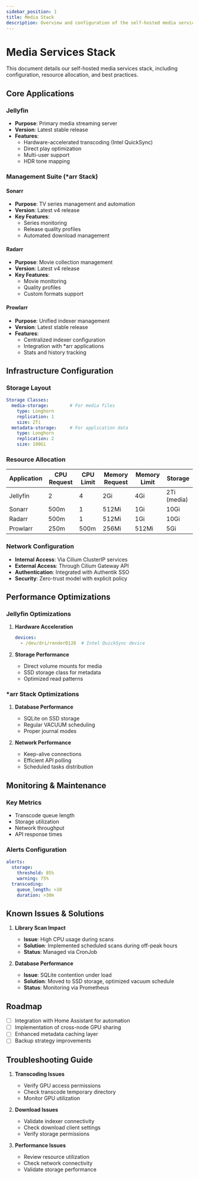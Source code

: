 ```yaml
---
sidebar_position: 1
title: Media Stack
description: Overview and configuration of the self-hosted media services
---
```


# Media Services Stack

This document details our self-hosted media services stack, including configuration, resource allocation, and best practices.

## Core Applications

### Jellyfin

- **Purpose**: Primary media streaming server
- **Version**: Latest stable release
- **Features**:
  - Hardware-accelerated transcoding (Intel QuickSync)
  - Direct play optimization
  - Multi-user support
  - HDR tone mapping

### Management Suite (*arr Stack)

#### Sonarr
- **Purpose**: TV series management and automation
- **Version**: Latest v4 release
- **Key Features**:
  - Series monitoring
  - Release quality profiles
  - Automated download management

#### Radarr
- **Purpose**: Movie collection management
- **Version**: Latest v4 release
- **Key Features**:
  - Movie monitoring
  - Quality profiles
  - Custom formats support

#### Prowlarr
- **Purpose**: Unified indexer management
- **Version**: Latest stable release
- **Features**:
  - Centralized indexer configuration
  - Integration with *arr applications
  - Stats and history tracking

## Infrastructure Configuration

### Storage Layout

```yaml
Storage Classes:
  media-storage:        # For media files
    type: Longhorn
    replication: 1
    size: 2Ti
  metadata-storage:     # For application data
    type: Longhorn
    replication: 2
    size: 100Gi
```

### Resource Allocation

| Application | CPU Request | CPU Limit | Memory Request | Memory Limit | Storage     |
|------------|-------------|-----------|----------------|--------------|-------------|
| Jellyfin   | 2           | 4         | 2Gi           | 4Gi         | 2Ti (media) |
| Sonarr     | 500m        | 1         | 512Mi         | 1Gi         | 10Gi        |
| Radarr     | 500m        | 1         | 512Mi         | 1Gi         | 10Gi        |
| Prowlarr   | 250m        | 500m      | 256Mi         | 512Mi       | 5Gi         |

### Network Configuration

- **Internal Access**: Via Cilium ClusterIP services
- **External Access**: Through Cilium Gateway API
- **Authentication**: Integrated with Authentik SSO
- **Security**: Zero-trust model with explicit policy

## Performance Optimizations

### Jellyfin Optimizations

1. **Hardware Acceleration**
   ```yaml
   devices:
     - /dev/dri/renderD128  # Intel QuickSync device
   ```

2. **Storage Performance**
   - Direct volume mounts for media
   - SSD storage class for metadata
   - Optimized read patterns

### *arr Stack Optimizations

1. **Database Performance**
   - SQLite on SSD storage
   - Regular VACUUM scheduling
   - Proper journal modes

2. **Network Performance**
   - Keep-alive connections
   - Efficient API polling
   - Scheduled tasks distribution

## Monitoring & Maintenance

### Key Metrics

- Transcode queue length
- Storage utilization
- Network throughput
- API response times

### Alerts Configuration

```yaml
alerts:
  storage:
    threshold: 85%
    warning: 75%
  transcoding:
    queue_length: >10
    duration: >30m
```

## Known Issues & Solutions

1. **Library Scan Impact**
   - **Issue**: High CPU usage during scans
   - **Solution**: Implemented scheduled scans during off-peak hours
   - **Status**: Managed via CronJob

2. **Database Performance**
   - **Issue**: SQLite contention under load
   - **Solution**: Moved to SSD storage, optimized vacuum schedule
   - **Status**: Monitoring via Prometheus

## Roadmap

- [ ] Integration with Home Assistant for automation
- [ ] Implementation of cross-node GPU sharing
- [ ] Enhanced metadata caching layer
- [ ] Backup strategy improvements

## Troubleshooting Guide

1. **Transcoding Issues**
   - Verify GPU access permissions
   - Check transcode temporary directory
   - Monitor GPU utilization

2. **Download Issues**
   - Validate indexer connectivity
   - Check download client settings
   - Verify storage permissions

3. **Performance Issues**
   - Review resource utilization
   - Check network connectivity
   - Validate storage performance
